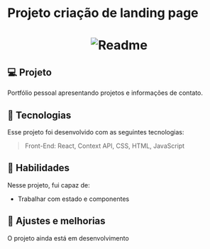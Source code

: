 # Projeto criação de landing page

<h1 align="center">
    <img alt="Readme" title="Readme" src="https://github.com/Programadorwes/PortfolioHtmlCSS/blob/main/portfolio.gif?raw=true" alt="exemplo imagem"f">
 </h1>

## 💻 Projeto

Portfólio pessoal apresentando projetos e informações de contato.

## 🚀 Tecnologias
Esse projeto foi desenvolvido com as seguintes tecnologias:

> Front-End: React, Context API, CSS, HTML, JavaScript
## 📌 Habilidades

Nesse projeto, fui capaz de:

- Trabalhar com estado e componentes


## 📝 Ajustes e melhorias

O projeto ainda está em desenvolvimento
